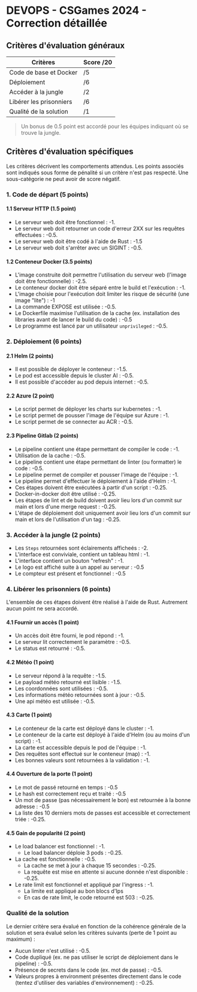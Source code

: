 # DEVOPS - CSGames 2024 - Correction détaillée

## Critères d'évaluation généraux

| Critères                | Score /20 |
|-------------------------|-----------|
| Code de base et Docker  | /5        |
| Déploiement             | /6        |
| Accéder à la jungle     | /2        |
| Libérer les prisonniers | /6        |
| Qualité de la solution  | /1        |

> Un bonus de 0.5 point est accordé pour les équipes indiquant où se trouve la jungle.

## Critères d'évaluation spécifiques

Les critères décrivent les comportements attendus. Les points associés sont indiqués sous forme de pénalité si un critère n'est pas respecté.
Une sous-catégorie ne peut avoir de score négatif.

### 1. Code de départ (5 points)
#### 1.1 Serveur HTTP (1.5 point)
- Le serveur web doit être fonctionnel : -1.
- Le serveur web doit retourner un code d'erreur 2XX sur les requêtes effectuées : -0.5.
- Le serveur web doit être codé à l'aide de Rust : -1.5
- Le serveur web doit s'arrêter avec un SIGINT : -0.5.

#### 1.2 Conteneur Docker (3.5 points)
- L'image construite doit permettre l'utilisation du serveur web (l'image doit être fonctionnelle) : -2.5.
- Le conteneur docker doit être séparé entre le build et l'exécution : -1.
- L'image choisie pour l'exécution doit limiter les risque de sécurité (une image "lite") : -1
- La commande EXPOSE est utilisée : -0.5.
- Le Dockerfile maximise l'utilisation de la cache (ex. installation des libraries avant de lancer le build du code) : -0.5
- Le programme est lancé par un utilisateur ``unprivileged`` : -0.5.

### 2. Déploiement (6 points)
#### 2.1 Helm (2 points)
- Il est possible de déployer le conteneur : -1.5.
- Le pod est accessible depuis le cluster AI : -0.5.
- Il est possible d'accéder au pod depuis internet : -0.5.

#### 2.2 Azure (2 point)
- Le script permet de déployer les charts sur kubernetes : -1.
- Le script permet de pousser l'image de l'équipe sur Azure : -1.
- Le script permet de se connecter au ACR : -0.5.

#### 2.3 Pipeline Gitlab (2 points)
- Le pipeline contient une étape permettant de compiler le code : -1.
- Utilisation de la cache : -0.5.
- Le pipeline contient une étape permettant de linter (ou formatter) le code : -0.5.
- Le pipeline permet de compiler et pousser l'image de l'équipe : -1.
- Le pipeline permet d'effectuer le déploiement à l'aide d'Helm : -1.
- Ces étapes doivent être exécutées à partir d'un script : -0.25.
- Docker-in-docker doit être utilisé : -0.25.
- Les étapes de lint et de build doivent avoir lieu lors d'un commit sur main et lors d'une merge request : -0.25.
- L'étape de déploiement doit uniquement avoir lieu lors d'un commit sur main et lors de l'utilisation d'un tag : -0.25.

### 3. Accéder à la jungle (2 points)
- Les ``Steps`` retournées sont éclairements afficheés : -2.
- L'interface est conviviale, contient un tableau html : -1.
- L'interface contient un bouton "refresh" : -1.
- Le logo est affiché suite à un appel au serveur : -0.5
- Le compteur est présent et fonctionnel : -0.5

### 4. Libérer les prisonniers (6 points)
L'ensemble de ces étapes doivent être réalisé à l'aide de Rust. Autrement aucun point ne sera accordé.

#### 4.1 Fournir un accès (1 point)
- Un accès doit être fourni, le pod répond : -1.
- Le serveur lit correctement le paramètre : -0.5.
- Le status est retourné : -0.5.

#### 4.2 Météo (1 point)
- Le serveur répond à la requête : -1.5.
- Le payload météo retourné est lisible : -1.5.
- Les coordonnées sont utilisées : -0.5.
- Les informations météo retournées sont à jour : -0.5.
- Une api météo est utilisée : -0.5.

#### 4.3 Carte (1 point)
- Le conteneur de la carte est déployé dans le cluster : -1.
- Le conteneur de la carte est déployé à l'aide d'Helm (ou au moins d'un script) : -1.
- La carte est accessible depuis le pod de l'équipe : -1.
- Des requêtes sont effectué sur le conteneur (map) : -1.
- Les bonnes valeurs sont retournées à la validation : -1.

#### 4.4 Ouverture de la porte (1 point)
- Le mot de passé retourné en temps : -0.5
- Le hash est correctement reçu et traité : -0.5
- Un mot de passe (pas nécessairement le bon) est retournée à la bonne adresse : -0.5
- La liste des 10 derniers mots de passes est accessible et correctement triée : -0.25.

#### 4.5 Gain de popularité (2 point)
- Le load balancer est fonctionnel : -1.
  - Le load balancer déploie 3 pods : -0.25.
- La cache est fonctionnelle : -0.5.
  - La cache se met à jour à chaque 15 secondes : -0.25.
  - La requête est mise en attente si aucune donnée n'est disponible : -0.25.
- Le rate limit est fonctionnel et appliqué par l'ingress : -1.
  - La limite est appliqué au bon blocs d'Ips
  - En cas de rate limit, le code retourné est 503 : -0.25.

### Qualité de la solution
Le dernier critère sera évalué en fonction de la cohérence générale de la solution et sera évalué selon les
critères suivants (perte de 1 point au maximum) :
- Aucun linter n'est utilisé : -0.5.
- Code dupliqué (ex. ne pas utiliser le script de déploiement dans le pipeline) : -0.5.
- Présence de secrets dans le code (ex. mot de passe) : -0.5.
- Valeurs propres à environment présentes directement dans le code (tentez d'utiliser des variables d'environnement) : -0.25.
